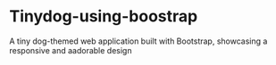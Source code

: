 # Tinydog-using-boostrap
A tiny dog-themed web application built with Bootstrap, showcasing a responsive and aadorable design

